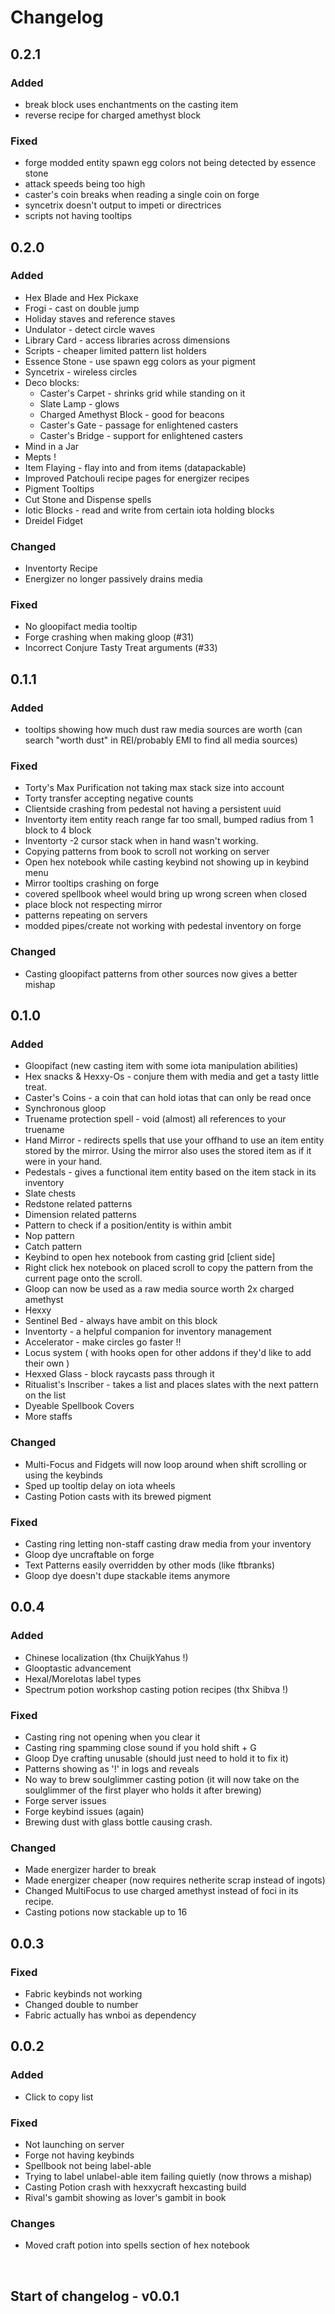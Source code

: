 # Changelog

## 0.2.1

### Added 
- break block uses enchantments on the casting item
- reverse recipe for charged amethyst block

### Fixed
- forge modded entity spawn egg colors not being detected by essence stone
- attack speeds being too high
- caster's coin breaks when reading a single coin on forge
- syncetrix doesn't output to impeti or directrices
- scripts not having tooltips


## 0.2.0

### Added

- Hex Blade and Hex Pickaxe
- Frogi - cast on double jump
- Holiday staves and reference staves
- Undulator - detect circle waves
- Library Card - access libraries across dimensions
- Scripts - cheaper limited pattern list holders
- Essence Stone - use spawn egg colors as your pigment
- Syncetrix - wireless circles
- Deco blocks:
    - Caster's Carpet - shrinks grid while standing on it
    - Slate Lamp - glows
    - Charged Amethyst Block - good for beacons
    - Caster's Gate - passage for enlightened casters
    - Caster's Bridge - support for enlightened casters
- Mind in a Jar
- Mepts ! 
- Item Flaying - flay into and from items (datapackable)
- Improved Patchouli recipe pages for energizer recipes
- Pigment Tooltips
- Cut Stone and Dispense spells
- Iotic Blocks - read and write from certain iota holding blocks
- Dreidel Fidget

### Changed

- Inventorty Recipe
- Energizer no longer passively drains media

### Fixed

- No gloopifact media tooltip
- Forge crashing when making gloop (#31)
- Incorrect Conjure Tasty Treat arguments (#33)

## 0.1.1

### Added

- tooltips showing how much dust raw media sources are worth (can search "worth dust" in REI/probably EMI to find all media sources)

### Fixed

- Torty's Max Purification not taking max stack size into account
- Torty transfer accepting negative counts
- Clientside crashing from pedestal not having a persistent uuid
- Inventorty item entity reach range far too small, bumped radius from 1 block to 4 block
- Inventorty -2 cursor stack when in hand wasn't working.
- Copying patterns from book to scroll not working on server
- Open hex notebook while casting keybind not showing up in keybind menu
- Mirror tooltips crashing on forge
- covered spellbook wheel would bring up wrong screen when closed
- place block not respecting mirror 
- patterns repeating on servers
- modded pipes/create not working with pedestal inventory on forge

### Changed

- Casting gloopifact patterns from other sources now gives a better mishap

## 0.1.0

### Added

- Gloopifact (new casting item with some iota manipulation abilities)
- Hex snacks & Hexxy-Os - conjure them with media and get a tasty little treat.
- Caster's Coins - a coin that can hold iotas that can only be read once
- Synchronous gloop
- Truename protection spell - void (almost) all references to your truename
- Hand Mirror - redirects spells that use your offhand to use an item entity stored by the mirror. Using the mirror also uses the stored item as if it were in your hand.
- Pedestals - gives a functional item entity based on the item stack in its inventory
- Slate chests
- Redstone related patterns
- Dimension related patterns
- Pattern to check if a position/entity is within ambit
- Nop pattern
- Catch pattern
- Keybind to open hex notebook from casting grid [client side]
- Right click hex notebook on placed scroll to copy the pattern from the current page onto the scroll.
- Gloop can now be used as a raw media source worth 2x charged amethyst
- Hexxy
- Sentinel Bed - always have ambit on this block
- Inventorty - a helpful companion for inventory management
- Accelerator - make circles go faster !!
- Locus system ( with hooks open for other addons if they'd like to add their own )
- Hexxed Glass - block raycasts pass through it
- Ritualist's Inscriber - takes a list and places slates with the next pattern on the list
- Dyeable Spellbook Covers
- More staffs

### Changed

- Multi-Focus and Fidgets will now loop around when shift scrolling or using the keybinds
- Sped up tooltip delay on iota wheels
- Casting Potion casts with its brewed pigment

### Fixed

- Casting ring letting non-staff casting draw media from your inventory
- Gloop dye uncraftable on forge
- Text Patterns easily overridden by other mods (like ftbranks)
- Gloop dye doesn't dupe stackable items anymore

## 0.0.4

### Added

- Chinese localization (thx ChuijkYahus !)
- Glooptastic advancement
- Hexal/MoreIotas label types
- Spectrum potion workshop casting potion recipes (thx Shibva !)

### Fixed

- Casting ring not opening when you clear it
- Casting ring spamming close sound if you hold shift + G
- Gloop Dye crafting unusable (should just need to hold it to fix it)
- Patterns showing as '!' in logs and reveals
- No way to brew soulglimmer casting potion (it will now take on the soulglimmer of the first player who holds it after brewing)
- Forge server issues
- Forge keybind issues (again)
- Brewing dust with glass bottle causing crash.

### Changed

- Made energizer harder to break
- Made energizer cheaper (now requires netherite scrap instead of ingots)
- Changed MultiFocus to use charged amethyst instead of foci in its recipe.
- Casting potions now stackable up to 16

## 0.0.3

### Fixed

- Fabric keybinds not working
- Changed double to number
- Fabric actually has wnboi as dependency

## 0.0.2

### Added

- Click to copy list

### Fixed

- Not launching on server
- Forge not having keybinds
- Spellbook not being label-able
- Trying to label unlabel-able item failing quietly (now throws a mishap)
- Casting Potion crash with hexxycraft hexcasting build
- Rival's gambit showing as lover's gambit in book

### Changes

- Moved craft potion into spells section of hex notebook

<br>

## Start of changelog - v0.0.1